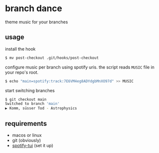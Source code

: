 # branch dance

theme music for your branches

## usage

install the hook

```sh
$ mv post-checkout .git/hooks/post-checkout
```

configure music per branch using spotify uris. the script reads `MUSIC` file in your repo's root.

```sh
$ echo "main=spotify:track:7E6VM4eg8ADYdgbMnXO97d" >> MUSIC
```

start switching branches

```sh
$ git checkout main
Switched to branch 'main'
▶ Komm, süsser Tod - Astrophysics
```

## requirements

- macos or linux
- git (obviously)
- [spotify-tui](https://github.com/Rigellute/spotify-tui) (set it up)
